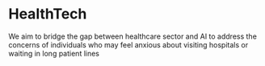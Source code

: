 # HealthTech
We aim to bridge the gap between healthcare sector and AI to address the concerns of individuals who may feel anxious about visiting hospitals or waiting in long patient lines

